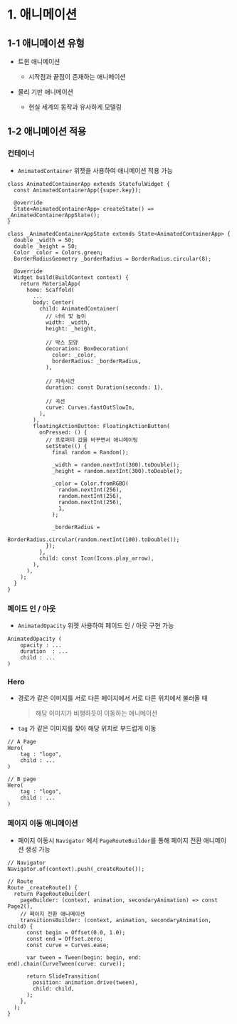 # 1. 애니메이션

## 1-1 애니메이션 유형

- 트윈 애니메이션

  - 시작점과 끝점이 존재하는 애니메이션

- 물리 기반 애니메이션
  - 현실 세계의 동작과 유사하게 모델링

## 1-2 애니메이션 적용

### 컨테이너

- `AnimatedContainer` 위젯을 사용하여 애니메이션 적용 가능

```
class AnimatedContainerApp extends StatefulWidget {
  const AnimatedContainerApp({super.key});

  @override
  State<AnimatedContainerApp> createState() => _AnimatedContainerAppState();
}

class _AnimatedContainerAppState extends State<AnimatedContainerApp> {
  double _width = 50;
  double _height = 50;
  Color _color = Colors.green;
  BorderRadiusGeometry _borderRadius = BorderRadius.circular(8);

  @override
  Widget build(BuildContext context) {
    return MaterialApp(
      home: Scaffold(
        ...
        body: Center(
          child: AnimatedContainer(
            // 너비 및 높이
            width: _width,
            height: _height,

            // 박스 모양
            decoration: BoxDecoration(
              color: _color,
              borderRadius: _borderRadius,
            ),

            // 지속시간
            duration: const Duration(seconds: 1),

            // 곡선
            curve: Curves.fastOutSlowIn,
          ),
        ),
        floatingActionButton: FloatingActionButton(
          onPressed: () {
            // 프로퍼티 값을 바꾸면서 애니메이팅
            setState(() {
              final random = Random();

              _width = random.nextInt(300).toDouble();
              _height = random.nextInt(300).toDouble();

              _color = Color.fromRGBO(
                random.nextInt(256),
                random.nextInt(256),
                random.nextInt(256),
                1,
              );

              _borderRadius =
                  BorderRadius.circular(random.nextInt(100).toDouble());
            });
          },
          child: const Icon(Icons.play_arrow),
        ),
      ),
    );
  }
}
```

### 페이드 인 / 아웃

- `AnimatedOpacity` 위젯 사용하여 페이드 인 / 아웃 구현 가능

```
AnimatedOpacity (
    opacity : ...
    duration  : ...
    child : ...
)
```

### Hero

- 경로가 같은 이미지를 서로 다른 페이지에서 서로 다른 위치에서 불러올 때

  > 해당 이미지가 비행하듯이 이동하는 애니메이션

- `tag` 가 같은 이미지를 찾아 해당 위치로 부드럽게 이동

```
// A Page
Hero(
    tag : "logo",
    child : ...
)

// B page
Hero(
    tag : "logo",
    child : ...
)
```

### 페이지 이동 애니메이션

- 페이지 이동시 `Navigator` 에서 `PageRouteBuilder`를 통해 페이지 전환 애니메이션 생성 가능

```
// Navigator
Navigator.of(context).push(_createRoute());

// Route
Route _createRoute() {
  return PageRouteBuilder(
    pageBuilder: (context, animation, secondaryAnimation) => const Page2(),
    // 페이지 전환 애니메이션
    transitionsBuilder: (context, animation, secondaryAnimation, child) {
      const begin = Offset(0.0, 1.0);
      const end = Offset.zero;
      const curve = Curves.ease;

      var tween = Tween(begin: begin, end: end).chain(CurveTween(curve: curve));

      return SlideTransition(
        position: animation.drive(tween),
        child: child,
      );
    },
  );
}
```
